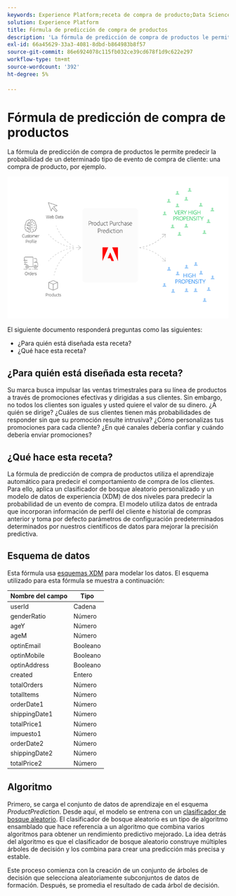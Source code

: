 ```yaml
---
keywords: Experience Platform;receta de compra de producto;Data Science Workspace;temas populares;recetas;receta previa a la compilación
solution: Experience Platform
title: Fórmula de predicción de compra de productos
description: 'La fórmula de predicción de compra de productos le permite predecir la probabilidad de un determinado tipo de evento de compra de cliente: una compra de producto, por ejemplo.'
exl-id: 66a45629-33a3-4081-8dbd-b864983b8f57
source-git-commit: 86e6924078c115fb032ce39cd678f1d9c622e297
workflow-type: tm+mt
source-wordcount: '392'
ht-degree: 5%

---
```


# Fórmula de predicción de compra de productos

La fórmula de predicción de compra de productos le permite predecir la probabilidad de un determinado tipo de evento de compra de cliente: una compra de producto, por ejemplo.

![](../images/pre-built-recipes/ppp_bigpicture.png)

El siguiente documento responderá preguntas como las siguientes:
* ¿Para quién está diseñada esta receta?
* ¿Qué hace esta receta?

## ¿Para quién está diseñada esta receta?

Su marca busca impulsar las ventas trimestrales para su línea de productos a través de promociones efectivas y dirigidas a sus clientes. Sin embargo, no todos los clientes son iguales y usted quiere el valor de su dinero. ¿A quién se dirige? ¿Cuáles de sus clientes tienen más probabilidades de responder sin que su promoción resulte intrusiva? ¿Cómo personalizas tus promociones para cada cliente? ¿En qué canales debería confiar y cuándo debería enviar promociones?

## ¿Qué hace esta receta?

La fórmula de predicción de compra de productos utiliza el aprendizaje automático para predecir el comportamiento de compra de los clientes. Para ello, aplica un clasificador de bosque aleatorio personalizado y un modelo de datos de experiencia (XDM) de dos niveles para predecir la probabilidad de un evento de compra. El modelo utiliza datos de entrada que incorporan información de perfil del cliente e historial de compras anterior y toma por defecto parámetros de configuración predeterminados determinados por nuestros científicos de datos para mejorar la precisión predictiva.

## Esquema de datos

Esta fórmula usa [esquemas XDM](../../xdm/home.md) para modelar los datos. El esquema utilizado para esta fórmula se muestra a continuación:

| Nombre del campo | Tipo |
| --- | --- |
| userId | Cadena |
| genderRatio | Número |
| ageY | Número |
| ageM | Número |
| optinEmail | Booleano |
| optinMobile | Booleano |
| optinAddress | Booleano |
| created | Entero |
| totalOrders | Número |
| totalItems | Número |
| orderDate1 | Número |
| shippingDate1 | Número |
| totalPrice1 | Número |
| impuesto1 | Número |
| orderDate2 | Número |
| shippingDate2 | Número |
| totalPrice2 | Número |


## Algoritmo

Primero, se carga el conjunto de datos de aprendizaje en el esquema *ProductPrediction*. Desde aquí, el modelo se entrena con un [clasificador de bosque aleatorio](https://scikit-learn.org/stable/modules/generated/sklearn.ensemble.RandomForestClassifier.html). El clasificador de bosque aleatorio es un tipo de algoritmo ensamblado que hace referencia a un algoritmo que combina varios algoritmos para obtener un rendimiento predictivo mejorado. La idea detrás del algoritmo es que el clasificador de bosque aleatorio construye múltiples árboles de decisión y los combina para crear una predicción más precisa y estable.

Este proceso comienza con la creación de un conjunto de árboles de decisión que selecciona aleatoriamente subconjuntos de datos de formación. Después, se promedia el resultado de cada árbol de decisión.

